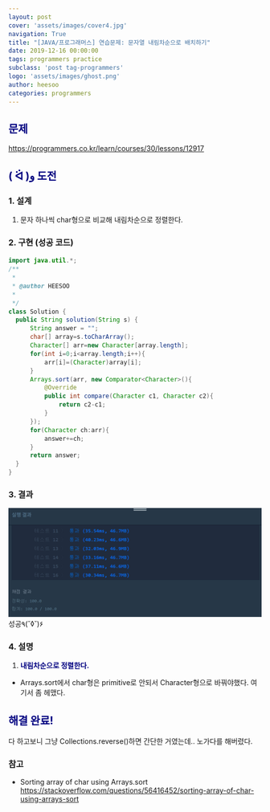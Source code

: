 ```yaml
---
layout: post
cover: 'assets/images/cover4.jpg'
navigation: True
title: "[JAVA/프로그래머스] 연습문제: 문자열 내림차순으로 배치하기"
date: 2019-12-16 00:00:00
tags: programmers practice
subclass: 'post tag-programmers'
logo: 'assets/images/ghost.png'
author: heesoo
categories: programmers
---
```

## <span style="color:navy">문제</span>
<https://programmers.co.kr/learn/courses/30/lessons/12917>

## <span style="color:navy">( ᐛ )و 도전</span>

### 1. 설계
1. 문자 하나씩 char형으로 비교해 내림차순으로 정렬한다.

### 2. 구현 (성공 코드)
```java
import java.util.*;
/**
 *
 * @author HEESOO
 *
 */
class Solution {
  public String solution(String s) {
      String answer = "";
      char[] array=s.toCharArray();
      Character[] arr=new Character[array.length];
      for(int i=0;i<array.length;i++){
          arr[i]=(Character)array[i];
      }
      Arrays.sort(arr, new Comparator<Character>(){
          @Override
          public int compare(Character c1, Character c2){
              return c2-c1;
          }
      });
      for(Character ch:arr){
          answer+=ch;
      }
      return answer;
  }
}
 ```

### 3. 결과
![실행결과](./assets/images/191216_9.PNG)
성공٩(˘◊˘)۶

### 4. 설명
1. **<span style="color:navy">내림차순으로 정렬한다.</span>**
- Arrays.sort에서 char형은 primitive로 안되서 Character형으로 바꿔야했다. 여기서 좀 헤맸다.

## <span style="color:navy">해결 완료!</span>
다 하고보니 그냥 Collections.reverse()하면 간단한 거였는데.. 노가다를 해버렸다.

### 참고
- Sorting array of char using Arrays.sort <https://stackoverflow.com/questions/56416452/sorting-array-of-char-using-arrays-sort>
